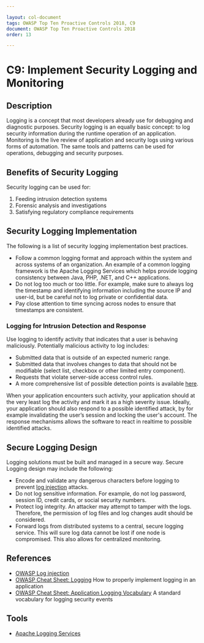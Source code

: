 ```yaml
---

layout: col-document
tags: OWASP Top Ten Proactive Controls 2018, C9
document: OWASP Top Ten Proactive Controls 2018
order: 13

---
```


# C9: Implement Security Logging and Monitoring

## Description
Logging is a concept that most developers already use for debugging and diagnostic purposes. Security logging is an equally basic concept: to log security information during the runtime operation of an application. Monitoring is the live review of application and security logs using various forms of automation. The same tools and patterns can be used for operations, debugging and security purposes.

## Benefits of Security Logging
Security logging can be used for:
1. Feeding intrusion detection systems
2. Forensic analysis and investigations
3. Satisfying regulatory compliance requirements

## Security Logging Implementation
The following is a list of security logging implementation best practices.

* Follow a common logging format and approach within the system and across systems of an organization. An example of a common logging framework is the Apache Logging Services which helps provide logging consistency between Java, PHP, .NET,  and C++ applications.
* Do not log too much or too little. For example, make sure to always log the timestamp and identifying information including the source IP and user-id, but be careful not to log private or confidential data.
* Pay close attention to time syncing across nodes to ensure that timestamps are consistent.


### Logging for Intrusion Detection and Response
Use logging to identify activity that indicates that a user is behaving maliciously. Potentially malicious activity to log includes:

* Submitted data that is outside of an expected numeric range.
* Submitted data that involves changes to data that should not be modifiable (select list, checkbox or other limited entry component).
* Requests that violate server-side access control rules.
* A more comprehensive list of possible detection points is available [here](https://cheatsheetseries.owasp.org/cheatsheets/Application_Logging_Vocabulary_Cheat_Sheet.html).

When your application encounters such activity, your application should at the very least log the activity and mark it as a high severity issue.  Ideally, your application should also respond to a possible identified attack, by for example invalidating the user’s session and locking the user's account. The response mechanisms allows the software to react in realtime to possible identified attacks. 

## Secure Logging Design
Logging solutions must be built and managed in a secure way. Secure Logging design may include the following:

* Encode and validate any dangerous characters before logging to prevent [log injection](https://www.owasp.org/index.php/Log_Injection) attacks.
* Do not log sensitive information. For example, do not log password, session ID, credit cards, or social security numbers.
* Protect log integrity. An attacker may attempt to tamper with the logs. Therefore, the permission of log files and log changes audit should be considered.
* Forward logs from distributed systems to a central, secure logging service. This will sure log data cannot be lost if one node is compromised. This also allows for centralized monitoring.

## References
* [OWASP Log injection](https://www.owasp.org/index.php/Log_Injection)
* [OWASP Cheat Sheet: Logging](https://cheatsheetseries.owasp.org/cheatsheets/Logging_Cheat_Sheet.html) How to properly implement logging in an application 
* [OWASP Cheat Sheet: Application Logging Vocabulary](https://cheatsheetseries.owasp.org/cheatsheets/Application_Logging_Vocabulary_Cheat_Sheet.html) A standard vocabulary for logging security events

## Tools
* [Apache Logging Services](https://logging.apache.org/)
